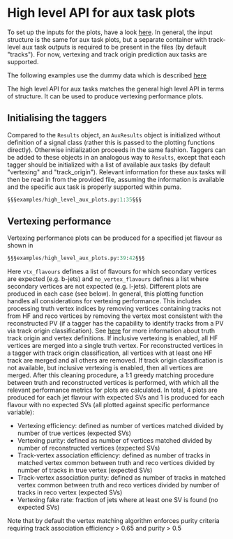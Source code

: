 # High level API for aux task plots

To set up the inputs for the plots, have a look [here](./index.md). In general, the input structure is the same
for aux task plots, but a separate container with track-level aux task outputs is required to be present in the
files (by default "tracks"). For now, vertexing and track origin prediction aux tasks are supported.

The following examples use the dummy data which is described [here](./dummy_data.md)

The high level API for aux tasks matches the general high level API in terms of structure. It can be used to
produce vertexing performance plots.


## Initialising the taggers

Compared to the `Results` object, an `AuxResults` object is initialized without definition of a signal class (rather
this is passed to the plotting functions directly). Otherwise initialization proceeds in the same fashion. Taggers
can be added to these objects in an analogous way to `Results`, except that each tagger should be initialized with
a list of available aux tasks (by default "vertexing" and "track_origin"). Relevant information for these aux tasks
will then be read in from the provided file, assuming the information is available and the specific aux task is
properly supported within puma.

```py
§§§examples/high_level_aux_plots.py:1:35§§§
```


## Vertexing performance

Vertexing performance plots can be produced for a specified jet flavour as shown in
```py
§§§examples/high_level_aux_plots.py:39:42§§§
```
Here ```vtx_flavours``` defines a list of flavours for which secondary vertices are expected (e.g. b-jets)
and ```no_vertex_flavours``` defines a list where secondary vertices are not expected (e.g. l-jets). Different
plots are produced in each case (see below). In general, this plotting function handles all considerations
for vertexing performance. This includes processing truth vertex indices by removing vertices containing tracks
not from HF and reco vertices by removing the vertex most consistent with the reconstructed PV (if a tagger has
the capability to identify tracks from a PV via track origin classification). See
[here](https://ftag.docs.cern.ch/algorithms/labelling/track_labels/) for more information about truth track
origin and vertex definitions. If inclusive vertexing is enabled, all HF vertices are merged into a single
truth vertex. For reconstructed vertices in a tagger with track origin classification, all vertices with at
least one HF track are merged and all others are removed. If track origin classification is not available, but
inclusive vertexing is enabled, then all vertices are merged. After this cleaning procedure, a 1:1 greedy matching
procedure between truth and reconstructed vertices is performed, with which all the relevant performance metrics
for plots are calculated. In total, 4 plots are produced for each jet flavour with expected SVs and 1 is produced
for each flavour with no expected SVs (all plotted against specific performance variable):

* Vertexing efficiency: defined as number of vertices matched divided by number of true vertices (expected SVs)
* Vertexing purity: defined as number of vertices matched divided by number of reconstructed vertices (expected SVs)
* Track-vertex association efficiency: defined as number of tracks in matched vertex common between truth and
reco vertices divided by number of tracks in true vertex (expected SVs)
* Track-vertex association purity: defined as number of tracks in matched vertex common between truth and reco
vertices divided by number of tracks in reco vertex (expected SVs)
* Vertexing fake rate: fraction of jets where at least one SV is found (no expected SVs)

Note that by default the vertex matching algorithm enforces purity criteria requiring track association
efficiency > 0.65 and purity > 0.5
